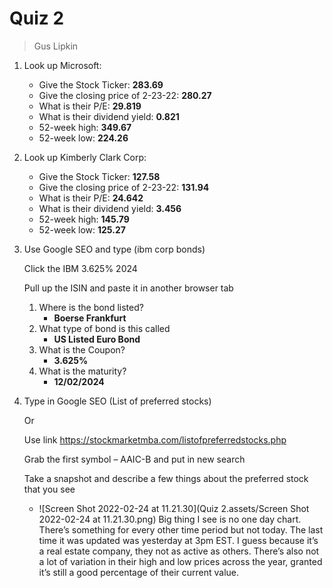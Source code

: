 # Quiz 2

> Gus Lipkin

1. Look up Microsoft:

   - Give the Stock Ticker: **283.69**
   - Give the closing price of 2-23-22: **280.27**
   - What is their P/E: **29.819**
   - What is their dividend yield: **0.821**
   - 52-week high: **349.67**
   - 52-week low: **224.26**

2. Look up Kimberly Clark Corp:

   - Give the Stock Ticker: **127.58**
   - Give the closing price of 2-23-22: **131.94**
   - What is their P/E: **24.642**
   - What is their dividend yield: **3.456**
   - 52-week high: **145.79**
   - 52-week low: **125.27**

3. Use Google SEO and type (ibm corp bonds)

   Click the IBM 3.625% 2024 

   Pull up the ISIN and paste it in another browser tab

   1. Where is the bond listed?
      - **Boerse Frankfurt**
   2. What type of bond is this called
      - **US Listed Euro Bond**
   3. What is the Coupon?
      - **3.625%**
   4. What is the maturity?
      - **12/02/2024**

4. Type in Google SEO (List of preferred stocks)

   Or

   Use link https://stockmarketmba.com/listofpreferredstocks.php

   Grab the first symbol – AAIC-B and put in new search

   Take a snapshot and describe a few things about the preferred stock that you see

   - ![Screen Shot 2022-02-24 at 11.21.30](Quiz 2.assets/Screen Shot 2022-02-24 at 11.21.30.png)
     Big thing I see is no one day chart. There’s something for every other time period but not today. The last time it was updated was yesterday at 3pm EST. I guess because it’s a real estate company, they not as active as others. There’s also not a lot of variation in their high and low prices across the year, granted it’s still a good percentage of their current value.